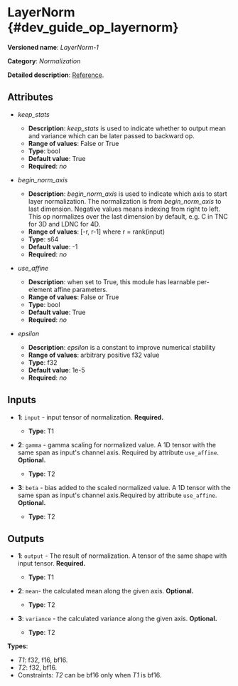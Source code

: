# LayerNorm {#dev_guide_op_layernorm}

**Versioned name**: *LayerNorm-1*

**Category**: *Normalization*

**Detailed description**: [Reference](https://arxiv.org/abs/1607.06450).

## Attributes

* *keep_stats*

  * **Description**: *keep_stats* is used to indicate whether to output
    mean and variance which can be later passed to backward op.
  * **Range of values**: False or True
  * **Type**: bool
  * **Default value**: True
  * **Required**: *no*

* *begin_norm_axis*

  * **Description**: *begin_norm_axis* is used to indicate which axis to start
    layer normalization. The normalization is from *begin_norm_axis* to last
    dimension. Negative values means indexing from right to left. This op
    normalizes over the last dimension by default, e.g. C in TNC for 3D and
    LDNC for 4D.
  * **Range of values**: [-r, r-1] where r = rank(input)
  * **Type**: s64
  * **Default value**: -1
  * **Required**: *no*

* *use_affine*

  * **Description**: when set to True, this module has learnable per-element
    affine parameters.
  * **Range of values**: False or True
  * **Type**: bool
  * **Default value**: True
  * **Required**: *no*

* *epsilon*

  * **Description**: *epsilon* is a constant to improve numerical stability
  * **Range of values**: arbitrary positive f32 value
  * **Type**: f32
  * **Default value**: 1e-5
  * **Required**: *no*

## Inputs

* **1**: ``input`` - input tensor of normalization. **Required.**

  * **Type**: T1

* **2**: ``gamma`` - gamma scaling for normalized value. A 1D tensor with the
  same span as input's channel axis. Required by attribute ``use_affine``.
  **Optional.**

  * **Type**: T2

* **3**: ``beta`` - bias added to the scaled normalized value. A 1D tensor with
  the same span as input's channel axis.Required by attribute ``use_affine``.
  **Optional.**

  * **Type**: T2

## Outputs

* **1**: ``output`` - The result of normalization. A tensor of the same  shape
  with input tensor. **Required.**

  * **Type**: T1

* **2**: ``mean``- the calculated mean along the given axis. **Optional.**

  * **Type**: T2

* **3**: ``variance`` - the calculated variance along the given axis.
  **Optional.**

  * **Type**: T2

**Types**:

* *T1*: f32, f16, bf16.
* *T2*: f32, bf16.
* Constraints: *T2* can be bf16 only when *T1* is bf16.
